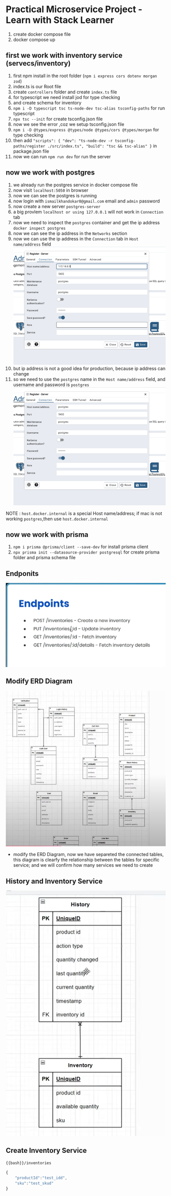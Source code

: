 # Practical Microservice Project - Learn with Stack Learner

1. create docker compose file
2. docker compose up

## first we work with inventory service (servecs/inventory)

1. first npm install in the root folder (`npm i express cors dotenv morgan zod`)
2. index.ts is our Root file
3. create `controllers` folder and create `index.ts` file
4. for typescript we need install jod for type checking
5. and create schema for inventory
6. `npm i -D typescript tsc ts-node-dev tsc-alias tsconfig-paths` for run typescript
7. `npx tsc --init` for create tsconfig.json file 
8. now we see the error ,coz we setup tsconfig.json file
9. `npm i -D @types/express @types/node @types/cors @types/morgan` for type checking
10. then add `"scripts": { "dev": "ts-node-dev -r tsconfig-paths/register ./src/index.ts", "build": "tsc && tsc-alias" }` in package.json file
11. now we can run `npm run dev` for run the server


## now we work with postgres

1. we already run the postgres service in docker compose file
2. now visit `localhost:5050` in browser
3. now we can see the postgres is running
4. now login with `ismailkhandokar0@gmail.com` email and `admin` password
5. now create a new server `postgres-server`
6. a big provlem `localhost or using 127.0.0.1` will not work in `Connection` tab
7. now we need to inspect the `postgres` container and get the ip address `docker inspect postgres`
8. now we can see the ip address in the `Networks` section
9. now we can use the ip address in the `Connection` tab in `Host name/address` field
![image](./Readmi-image/scr1.png)
10. but ip address is not a good idea for production, because ip address can change
11. so we need to use the `postgres` name in the `Host name/address` field, and username and password is `postgres`
![image](./Readmi-image/src2.png)

NOTE : `host.docker.internal` is a special Host name/address; if mac is not working `postgres`,then use `host.docker.internal`

## now we work with prisma

1. `npm i prisma @prisma/client --save-dev` for install prisma client
2. `npx prisma init --datasource-provider postgresql` for create prisma folder and prisma schema file

## Endponits 
![image](./Readmi-image/src3.png)

## Modify ERD Diagram
![image](./Readmi-image/src4.png)
- modify the ERD Diagram, now we have separeted the connected tables, this diagram is clearfy the relationship between the tables for specific service; and we will confirm how many services we need to create

## History and Inventory Service
![image](./Readmi-image/src5.png)

## Create Inventory Service

`{{bash}}/inventories`

```js
{
    "productId":"test_idd",
    "sku":"test_skud"
}
```

